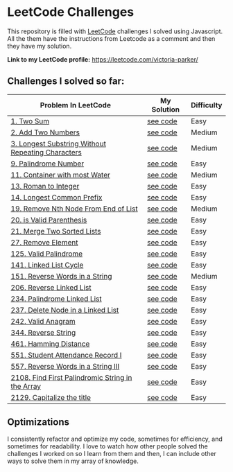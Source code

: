 # LeetCode Challenges
This repository is filled with [LeetCode](https://leetcode.com/problemset/all/) challenges I solved using Javascript. All the them have the instructions from Leetcode as a comment and then they have my solution.

**Link to my LeetCode profile:** https://leetcode.com/victoria-parker/

## Challenges I solved so far:

| Problem In LeetCode                                                                                                                | My Solution                                                                                                                                | Difficulty |
|------------------------------------------------------------------------------------------------------------------------------------|--------------------------------------------------------------------------------------------------------------------------------------------|------------|
| [1. Two Sum](https://leetcode.com/problems/two-sum/)                                                                               | [see code](https://github.com/victoria-parker/LeetCode/tree/master/solutions/1.two-sum.js)                                        | Easy       |
| [2. Add Two Numbers](https://leetcode.com/problems/add-two-numbers/)                                                               | [see code](https://github.com/victoria-parker/LeetCode/tree/master/solutions/2.add-two-numbers.js)                                | Medium     |
| [3. Longest Substring Without Repeating Characters](https://leetcode.com/problems/longest-substring-without-repeating-characters/) | [see code](https://github.com/victoria-parker/LeetCode/tree/master/solutions/3.longest-substring-without-repeating-characters.js) | Medium     |
| [9. Palindrome Number](https://leetcode.com/problems/palindrome-number/)                                                           | [see code](https://github.com/victoria-parker/LeetCode/tree/master/solutions/9.palindrome-number.js)                              | Easy       |
| [11. Container with most Water](https://leetcode.com/problems/container-with-most-water/)                                                            | [see code](https://github.com/victoria-parker/LeetCode/blob/master/solutions/11.container-with-most-water.js)                              | Medium       |
| [13. Roman to Integer](https://leetcode.com/problems/roman-to-integer/)                                                            | [see code](https://github.com/victoria-parker/LeetCode/tree/master/solutions/13.roman-to-integet.js)                              | Easy       |
| [14. Longest Common Prefix](https://leetcode.com/problems/longest-common-prefix/)                                                  | [see code](https://github.com/victoria-parker/LeetCode/tree/master/solutions/14.longest-common-prefix.js)                         | Easy       |
| [19. Remove Nth Node From End of List](https://leetcode.com/problems/remove-nth-node-from-end-of-list/)                            | [see code](https://github.com/victoria-parker/LeetCode/tree/master/solutions/19.remove-nth-node-from-end-of-list.js)              | Medium     |
| [20. is Valid Parenthesis](https://leetcode.com/problems/valid-parentheses/)                                                | [see code](https://github.com/victoria-parker/LeetCode/tree/master/solutions/21.is-valid.js)                        | Easy       |
| [21. Merge Two Sorted Lists](https://leetcode.com/problems/merge-two-sorted-lists/)                                                | [see code](https://github.com/victoria-parker/LeetCode/tree/master/solutions/21.merge-two-sorted-lists.js)                        | Easy       |
| [27. Remove Element](https://leetcode.com/problems/remove-element)                                                | [see code](https://github.com/victoria-parker/LeetCode/tree/master/solutions/27.remove-element.js)                        | Easy       |
| [125. Valid Palindrome](https://leetcode.com/problems/valid-palindrome/)                                                         | [see code](https://github.com/victoria-parker/LeetCode/blob/master/solutions/125.valid-palindrome.js)                            | Easy       |
| [141. Linked List Cycle](https://leetcode.com/problems/linked-list-cycle/)                                                         | [see code](https://github.com/victoria-parker/LeetCode/blob/master/solutions/141.linked-list-cycle.js)                            | Easy       |
| [151. Reverse Words in a String](https://leetcode.com/problems/reverse-words-in-a-string/)                                                         | [see code](https://github.com/victoria-parker/LeetCode/blob/master/solutions/151.reverse-words-in-a-string.js)                            | Medium       |
| [206. Reverse Linked List](https://leetcode.com/problems/reverse-linked-list/)                                                     | [see code](https://github.com/victoria-parker/LeetCode/blob/master/solutions/206.reverse-linked-list.js)                          | Easy       |
| [234. Palindrome Linked List](https://leetcode.com/problems/palindrome-linked-list/)                                               | [see code](https://github.com/victoria-parker/LeetCode/blob/master/solutions/234.palindrome-linked-list.js)                       | Easy       |
| [237. Delete Node in a Linked List](https://leetcode.com/problems/delete-node-in-a-linked-list/)                                   | [see code](https://github.com/victoria-parker/LeetCode/blob/master/solutions/237.delete-a-node-in-a-linked-list.js)               | Easy       |
| [242. Valid Anagram](https://leetcode.com/problems/valid-anagram/)                                   | [see code](https://github.com/victoria-parker/LeetCode/blob/master/solutions/242.valid-anagram.js)               | Easy       |
| [344. Reverse String](https://leetcode.com/problems/reverse-string/)                                   | [see code](https://github.com/victoria-parker/LeetCode/blob/master/solutions/344.reverse-string.js)               | Easy       |
| [461. Hamming Distance](https://leetcode.com/problems/hamming-distance/)                                   | [see code](https://github.com/victoria-parker/LeetCode/blob/master/solutions/461.hamming-distance.js)               | Easy       |
| [551. Student Attendance Record I](https://leetcode.com/problems/student-attendance-record-i/)                                   | [see code](https://github.com/victoria-parker/LeetCode/blob/master/solutions/551.student-attendance-record-I.js)               | Easy       |
| [557. Reverse Words in a String III](https://leetcode.com/problems/reverse-words-in-a-string-iii/)                                   | [see code](https://github.com/victoria-parker/LeetCode/blob/master/solutions/557.reverse-words-in-a-string-III.js)               | Easy       |
| [2108. Find First Palindromic String in the Array](https://leetcode.com/problems/find-first-palindromic-string-in-the-array/)                                   | [see code](https://github.com/victoria-parker/LeetCode/blob/master/solutions\2108.find-first-palindromic-string-in-the-array.js)               | Easy       |
| [2129. Capitalize the title](https://leetcode.com/problems/capitalize-the-title/)                                   | [see code](https://github.com/victoria-parker/LeetCode/blob/master/solutions/2129.capitalize-the-title.js)               | Easy       |


## Optimizations

I consistently refactor and optimize my code, sometimes for efficiency, and sometimes for readability. I love to watch how other people solved the challenges I worked on so I learn from them and then, I can include other ways to solve them in my array of knowledge.
